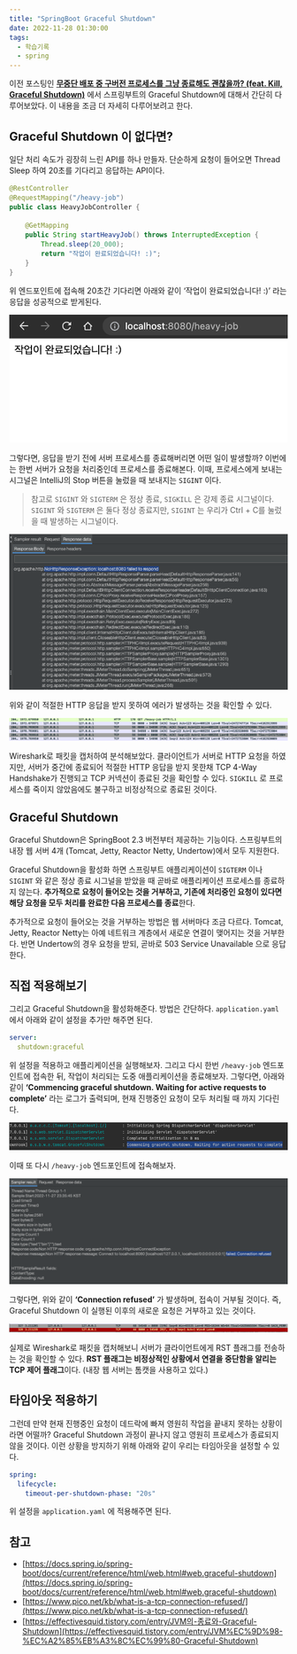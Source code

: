```yaml
---
title: "SpringBoot Graceful Shutdown"
date: 2022-11-28 01:30:00
tags:
  - 학습기록
  - spring
---
```


이전 포스팅인 **[무중단 배포 중 구버전 프로세스를 그냥 종료해도 괜찮을까? (feat. Kill, Graceful Shutdown)](https://hudi.blog/how-to-gracefully-zero-downtime-deploy/)** 에서 스프링부트의 Graceful Shutdown에 대해서 간단히 다루어보았다. 이 내용을 조금 더 자세히 다루어보려고 한다.

## Graceful Shutdown 이 없다면?

일단 처리 속도가 굉장히 느린 API를 하나 만들자. 단순하게 요청이 들어오면 Thread Sleep 하여 20초를 기다리고 응답하는 API이다.

```java
@RestController
@RequestMapping("/heavy-job")
public class HeavyJobController {

    @GetMapping
    public String startHeavyJob() throws InterruptedException {
        Thread.sleep(20_000);
        return "작업이 완료되었습니다! :)";
    }
}
```

위 엔드포인트에 접속해 20초간 기다리면 아래와 같이 ‘작업이 완료되었습니다! :)’ 라는 응답을 성공적으로 받게된다.

![](./1.png)

그렇다면, 응답을 받기 전에 서버 프로세스를 종료해버리면 어떤 일이 발생할까? 이번에는 한번 서버가 요청을 처리중인데 프로세스를 종료해본다. 이때, 프로세스에게 보내는 시그널은 IntelliJ의 Stop 버튼을 눌렀을 때 보내지는 `SIGINT` 이다.

> 참고로 `SIGINT` 와 `SIGTERM` 은 정상 종료, `SIGKILL` 은 강제 종료 시그널이다. `SIGINT` 와 `SIGTERM` 은 둘다 정상 종료지만, `SIGINT` 는 우리가 Ctrl + C를 눌렀을 때 발생하는 시그널이다.
> 

![](./2.png)

위와 같이 적절한 HTTP 응답을 받지 못하여 에러가 발생하는 것을 확인할 수 있다. 

![](./3.png)

Wireshark로 패킷을 캡처하여 분석해보았다. 클라이언트가 서버로 HTTP 요청을 하였지만, 서버가 중간에 종료되어 적절한 HTTP 응답을 받지 못한채 TCP 4-Way Handshake가 진행되고 TCP 커넥션이 종료된 것을 확인할 수 있다. `SIGKILL` 로 프로세스를 죽이지 않았음에도 불구하고 비정상적으로 종료된 것이다.

## Graceful Shutdown

Graceful Shutdown은 SpringBoot 2.3 버전부터 제공하는 기능이다. 스프링부트의 내장 웹 서버 4개 (Tomcat, Jetty, Reactor Netty, Undertow)에서 모두 지원한다. 

Graceful Shutdown을 활성화 하면 스프링부트 애플리케이션이 `SIGTERM` 이나 `SIGINT` 와 같은 정상 종료 시그널을 받았을 때 곧바로 애플리케이션 프로세스를 종료하지 않는다. **추가적으로 요청이 들어오는 것을 거부하고, 기존에 처리중인 요청이 있다면 해당 요청을 모두 처리를 완료한 다음 프로세스를 종료**한다.

추가적으로 요청이 들어오는 것을 거부하는 방법은 웹 서버마다 조금 다르다. Tomcat, Jetty, Reactor Netty는 아예 네트워크 계층에서 새로운 연결이 맺어지는 것을 거부한다. 반면 Undertow의 경우 요청을 받되, 곧바로 503 Service Unavailable 으로 응답한다.

## 직접 적용해보기

그리고 Graceful Shutdown을 활성화해준다. 방법은 간단하다. `application.yaml` 에서 아래와 같이 설정을 추가만 해주면 된다.

```yaml
server:
  shutdown:graceful
```

위 설정을 적용하고 애플리케이션을 실행해보자. 그리고 다시 한번 `/heavy-job` 엔드포인트에 접속한 뒤, 작업이 처리되는 도중 애플리케이션을 종료해보자. 그렇다면, 아래와 같이 **‘Commencing graceful shutdown. Waiting for active requests to complete’** 라는 로그가 출력되며, 현재 진행중인 요청이 모두 처리될 때 까지 기다린다.

![](./4.png)

이때 또 다시 `/heavy-job` 엔드포인트에 접속해보자. 

![](./5.png)

그렇다면, 위와 같이 **‘Connection refused’** 가 발생하며, 접속이 거부될 것이다. 즉, Graceful Shutdown 이 실행된 이후의 새로운 요청은 거부하고 있는 것이다.

![](./6.png)

실제로 Wireshark로 패킷을 캡처해보니 서버가 클라이언트에게 RST 플래그를 전송하는 것을 확인할 수 있다. **RST 플래그는 비정상적인 상황에서 연결을 중단함을 알리는 TCP 제어 플래그**이다. (내장 웹 서버는 톰캣을 사용하고 있다.)

## 타임아웃 적용하기

그런데 만약 현재 진행중인 요청이 데드락에 빠져 영원히 작업을 끝내지 못하는 상황이라면 어떨까? Graceful Shutdown 과정이 끝나지 않고 영원히 프로세스가 종료되지 않을 것이다. 이런 상황을 방지하기 위해 아래와 같이 우리는 타임아웃을 설정할 수 있다. 

```yaml
spring:
  lifecycle:
    timeout-per-shutdown-phase: "20s"
```

위 설정을 `application.yaml` 에 적용해주면 된다.

## 참고

- [https://docs.spring.io/spring-boot/docs/current/reference/html/web.html#web.graceful-shutdown](https://docs.spring.io/spring-boot/docs/current/reference/html/web.html#web.graceful-shutdown)
- [https://www.pico.net/kb/what-is-a-tcp-connection-refused/](https://www.pico.net/kb/what-is-a-tcp-connection-refused/)
- [https://effectivesquid.tistory.com/entry/JVM의-종료와-Graceful-Shutdown](https://effectivesquid.tistory.com/entry/JVM%EC%9D%98-%EC%A2%85%EB%A3%8C%EC%99%80-Graceful-Shutdown)